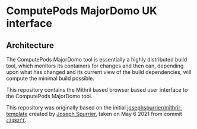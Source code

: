 # ComputePods MajorDomo UK interface

## Architecture

The ComputePods MajorDomo tool is essentially a highly distributed build 
tool, which monitors its containers for changes and then can, depending 
upon what has changed and its current view of the build dependencies, will 
compute the minimal build possible. 

This repository contains the Mithril based browser based user interface to 
the ComputePods MajorDomo tool.

This repository was originally based on the initial
[josephspurrier/mithril-template](https://github.com/josephspurrier/mithril-template)
created by [Joseph Spurrier](https://github.com/josephspurrier),
taken on May 6 2021 from commit 
[`c3482ff`](https://github.com/josephspurrier/mithril-template/commit/c3482ff329d6abdb01e9d93212d4dd3f850e0c0c).
